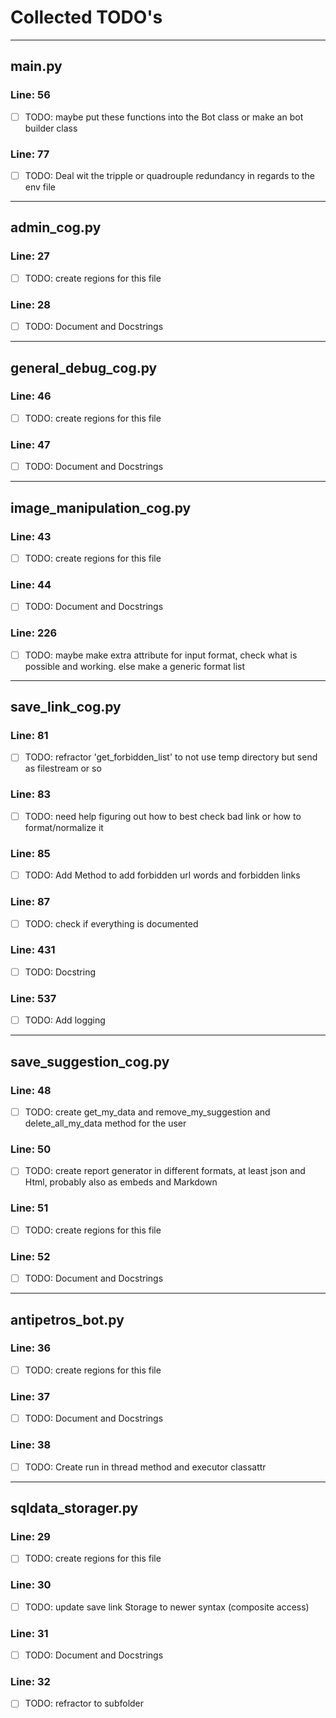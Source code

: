 # Collected TODO's




---

## __main__.py

### **Line**: 56

- [ ] TODO: maybe put these functions into the Bot class or make an bot builder class

### **Line**: 77

- [ ] TODO: Deal wit the tripple or quadrouple redundancy in regards to the env file


---

## admin_cog.py

### **Line**: 27

- [ ] TODO: create regions for this file

### **Line**: 28

- [ ] TODO: Document and Docstrings


---

## general_debug_cog.py

### **Line**: 46

- [ ] TODO: create regions for this file

### **Line**: 47

- [ ] TODO: Document and Docstrings


---

## image_manipulation_cog.py

### **Line**: 43

- [ ] TODO: create regions for this file

### **Line**: 44

- [ ] TODO: Document and Docstrings

### **Line**: 226

- [ ] TODO: maybe make extra attribute for input format, check what is possible and working. else make a generic format list


---

## save_link_cog.py

### **Line**: 81

- [ ] TODO: refractor 'get_forbidden_list' to not use temp directory but send as filestream or so

### **Line**: 83

- [ ] TODO: need help figuring out how to best check bad link or how to format/normalize it

### **Line**: 85

- [ ] TODO: Add Method to add forbidden url words and forbidden links

### **Line**: 87

- [ ] TODO: check if everything is documented

### **Line**: 431

- [ ] TODO: Docstring

### **Line**: 537

- [ ] TODO: Add logging


---

## save_suggestion_cog.py

### **Line**: 48

- [ ] TODO: create get_my_data and remove_my_suggestion and delete_all_my_data method for the user

### **Line**: 50

- [ ] TODO: create report generator in different formats, at least json and Html, probably also as embeds and Markdown

### **Line**: 51

- [ ] TODO: create regions for this file

### **Line**: 52

- [ ] TODO: Document and Docstrings


---

## antipetros_bot.py

### **Line**: 36

- [ ] TODO: create regions for this file

### **Line**: 37

- [ ] TODO: Document and Docstrings

### **Line**: 38

- [ ] TODO: Create run in thread method and executor classattr


---

## sqldata_storager.py

### **Line**: 29

- [ ] TODO: create regions for this file

### **Line**: 30

- [ ] TODO: update save link Storage to newer syntax (composite access)

### **Line**: 31

- [ ] TODO: Document and Docstrings

### **Line**: 32

- [ ] TODO: refractor to subfolder

